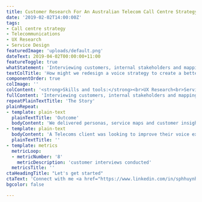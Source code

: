 ```yaml
---
title: Customer Research For An Australian Telecom Call Centre Strategy
date: '2019-02-02T14:00:00Z'
tags:
- Call centre strategy
- Telecommunications
- UX Research
- Service Design
featuredImage: 'uploads/default.png'
dateText: 2019-04-02T00:00:00+11:00
featureToggle: true
whatStatement: 'Interviewing customers, internal stakeholders and mapping out processes in order to redesign the voice authentication service at an Australian Telecoms company.'
textColTitle: 'How might we redesign a voice strategy to create a better experience for vulnerable customers?'
componentOrder: true
colImage: ''
colContent: '<strong>Skills and tools:</strong><br>UX Research<br>Service Design'
fullContent: 'Interviewing customers, internal stakeholders and mapping out processes in order to redesign the voice authentication service at an Australian Telecoms company.<br><br>This was a team project, where I was 1 or 2 contributors.'
repeatPlainTextTitle: 'The Story'
plainRepeat:
- template: plain-text
  plainTextTitle: 'Outcome'
  bodyContent: 'We delivered personas, service maps and customer insights that allowed our client to validate customer needs and priorities - mitigating the risk of implementing a technical solution that ultimately customers did not want.'
- template: plain-text
  bodyContent: 'A Telecoms client was looking to improve their voice experience, focusing on voice authentication. The voice experience (phone call support) was often the only touchpoint customers had with the client - and we found it also played a big role in determining their perception of the quality of service. <br><br>There were a number of technical solutions available, but we needed to determine what the client’s operations could support, what the customers need, and how to up-skill call centre agents.'
  plainTextTitle: ''
- template: metrics
  metricLoop:
  - metricNumber: '8'
    metricDescription: 'customer interviews conducted'
  metricsTitle: ''
ctaHeadingTitle: "Let's get started"
ctaText: 'Connect with me <a href="https://www.linkedin.com/in/sphhuynh/" title="" target="_blank">on Linkedin</a>'
bgcolor: false

---
```

